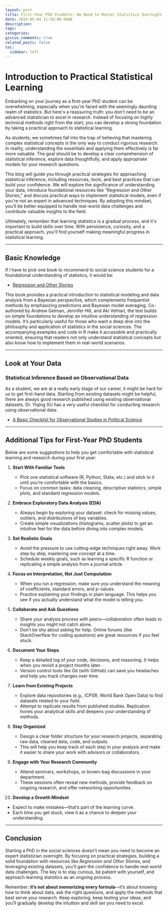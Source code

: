 ```yaml
---
layout: post
title: First-Year PhD Students: No Need to Master Statistics Overnight
date: 2024-05-04 11:59:00-0400
description:
tags:
categories:
giscus_comments: true
related_posts: false
toc:
  sidebar: left
---
```

# Introduction to Practical Statistical Learning

Embarking on your journey as a first-year PhD student can be overwhelming, especially when you're faced with the seemingly daunting realm of statistics. But here's a reassuring truth: you don't need to be an advanced statistician to excel in research. Instead of focusing on highly technical methods right from the start, you can develop a strong foundation by taking a practical approach to statistical learning.

As students, we sometimes fall into the trap of believing that mastering complex statistical concepts is the only way to conduct rigorous research. In reality, understanding the essentials and applying them effectively is far more valuable. The goal should be to develop a clear comprehension of statistical inference, explore data thoughtfully, and apply appropriate models for your research questions.

This blog will guide you through practical strategies for approaching statistical inference, including resources, tools, and best practices that can build your confidence. We will explore the significance of understanding your data, introduce foundational resources like "Regression and Other Stories," and discuss practical ways to implement statistical models, even if you're not an expert in advanced techniques. By adopting this mindset, you'll be better equipped to handle real-world data challenges and contribute valuable insights to the field.

Ultimately, remember that learning statistics is a gradual process, and it's important to build skills over time. With persistence, curiosity, and a practical approach, you'll find yourself making meaningful progress in statistical learning.

---

## Basic Knowledge

If I have to pick one book to recommend to social science students for a foundational understanding of statistics, it would be:

- [Regression and Other Stories](https://avehtari.github.io/ROS-Examples/index.html)

This book provides a practical introduction to statistical modeling and data analysis from a Bayesian perspective, which complements frequentist methods by emphasizing predictions and Bayesian model averaging. Co-authored by Andrew Gelman, Jennifer Hill, and Aki Vehtari, the text builds on simple foundations to develop an intuitive understanding of regression models. It’s particularly useful for those who want a deep dive into the philosophy and application of statistics in the social sciences. The accompanying examples and code in R make it accessible and practically oriented, ensuring that readers not only understand statistical concepts but also know how to implement them in real-world scenarios.

---

## Look at Your Data

### Statistical Inference Based on Observational Data

As a student, we are at a really early stage of our career, it might be hard for us to get first-hand data. Starting from existing datasets might be helpful, there are always good research published using existing observational datasets. Dr. Yiqing XU has a very useful checklist for conducting research using observational data:

- [A Basic Checklist for Observational Studies in Political Science](https://yiqingxu.org/public/checklist.pdf)

---

## Additional Tips for First-Year PhD Students

Below are some suggestions to help you get comfortable with statistical learning and research during your first year:

1. **Start With Familiar Tools**  
   - Pick one statistical software (R, Python, Stata, etc.) and stick to it until you’re comfortable with the basics.  
   - Focus on common tasks: data cleaning, descriptive statistics, simple plots, and standard regression models.

2. **Embrace Exploratory Data Analysis (EDA)**  
   - Always begin by exploring your dataset: check for missing values, outliers, and distributions of key variables.  
   - Create simple visualizations (histograms, scatter plots) to get an intuitive feel for the data before diving into complex models.

3. **Set Realistic Goals**  
   - Avoid the pressure to use cutting-edge techniques right away. Work step by step, mastering one concept at a time.  
   - Schedule weekly goals, such as learning a specific R function or replicating a simple analysis from a journal article.

4. **Focus on Interpretation, Not Just Computation**  
   - When you run a regression, make sure you understand the meaning of coefficients, standard errors, and p-values.  
   - Practice explaining your findings in plain language. This helps you see if you actually understand what the model is telling you.

5. **Collaborate and Ask Questions**  
   - Share your analysis process with peers—collaboration often leads to insights you might not catch alone.  
   - Don’t be shy about asking for help. Online forums (like StackOverflow for coding questions) are great resources if you feel stuck.

6. **Document Your Steps**  
   - Keep a detailed log of your code, decisions, and reasoning. It helps when you revisit a project months later.  
   - Version control tools like Git (with GitHub) can save you headaches and help you track changes over time.

7. **Learn from Existing Projects**  
   - Explore data repositories (e.g., ICPSR, World Bank Open Data) to find datasets related to your field.  
   - Attempt to replicate results from published studies. Replication hones your analytical skills and deepens your understanding of methods.

8. **Stay Organized**  
   - Design a clear folder structure for your research projects, separating raw data, cleaned data, code, and outputs.  
   - This will help you keep track of each step in your analysis and make it easier to share your work with advisors or collaborators.

9. **Engage with Your Research Community**  
   - Attend seminars, workshops, or brown-bag discussions in your department.  
   - These sessions often reveal new methods, provide feedback on ongoing research, and offer networking opportunities.

10. **Develop a Growth Mindset**  
   - Expect to make mistakes—that’s part of the learning curve.  
   - Each time you get stuck, view it as a chance to deepen your understanding.

---

## Conclusion

Starting a PhD in the social sciences doesn’t mean you need to become an expert statistician overnight. By focusing on practical strategies, building a solid foundation with resources like _Regression and Other Stories_, and leveraging existing datasets, you’ll gain the confidence to handle real-world data challenges. The key is to stay curious, be patient with yourself, and approach learning statistics as an ongoing process.

Remember: **it’s not about memorizing every formula**—it’s about knowing how to think about data, ask the right questions, and apply the methods that best serve your research. Keep exploring, keep testing your ideas, and you’ll gradually develop the intuition and skill set you need to excel.